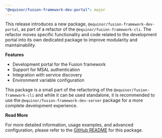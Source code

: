 ```yaml
---
"@equinor/fusion-framework-dev-portal": major
---
```


This release introduces a new package, `@equinor/fusion-framework-dev-portal`, as part of a refactor of the `@equinor/fusion-framework-cli`.
The refactor moves specific functionality and code related to the development portal into its own dedicated package to improve modularity and maintainability.

**Features**

- Development portal for the Fusion framework
- Support for MSAL authentication
- Integration with service discovery
- Environment variable configuration

This package is a small part of the refactoring of the `@equinor/fusion-framework-cli` and while it can be used standalone, it is recommended to use the `@equinor/fusion-framework-dev-server` package for a more complete development experience.

**Read More**

For more detailed information, usage examples, and advanced configuration, please refer to the [GitHub README](https://github.com/equinor/fusion-framework/tree/main/packages/dev-portal/README.md) for this package.

